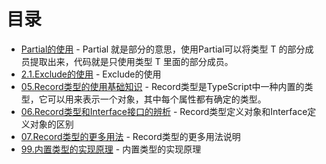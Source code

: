 # 目录

- [Partial的使用](01.PartialUsing.ts) - Partial 就是部分的意思，使用Partial<T>可以将类型 T 的部分成员提取出来，代码就是只使用类型 T 里面的部分成员。
- [2.1.Exclude的使用](02.Exclude.abc.ts) - Exclude的使用
- [05.Record类型的使用基础知识](05.Record.abc.ts) - Record类型是TypeScript中一种内置的类型，它可以用来表示一个对象，其中每个属性都有确定的类型。
- [06.Record类型和Interface接口的辨析](06.Record&Interface.ts) - Record类型定义对象和Interface定义对象的区别
- [07.Record类型的更多用法](07.Record.more.ts) - Record类型的更多用法说明
- [99.内置类型的实现原理](99.内置类型的实现原理.ts) - 内置类型的实现原理